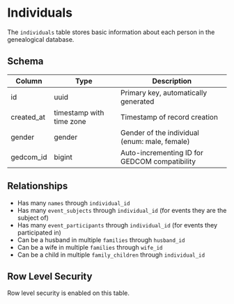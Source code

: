 # Individuals

The `individuals` table stores basic information about each person in the genealogical database.

## Schema

| Column     | Type                     | Description                                   |
| ---------- | ------------------------ | --------------------------------------------- |
| id         | uuid                     | Primary key, automatically generated          |
| created_at | timestamp with time zone | Timestamp of record creation                  |
| gender     | gender                   | Gender of the individual (enum: male, female) |
| gedcom_id  | bigint                   | Auto-incrementing ID for GEDCOM compatibility |

## Relationships

- Has many `names` through `individual_id`
- Has many `event_subjects` through `individual_id` (for events they are the subject of)
- Has many `event_participants` through `individual_id` (for events they participated in)
- Can be a husband in multiple `families` through `husband_id`
- Can be a wife in multiple `families` through `wife_id`
- Can be a child in multiple `family_children` through `individual_id`

## Row Level Security

Row level security is enabled on this table.
